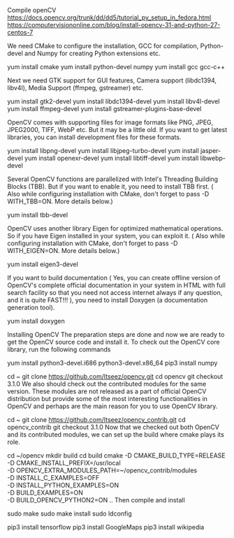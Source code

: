 
Compile openCV  https://docs.opencv.org/trunk/dd/dd5/tutorial_py_setup_in_fedora.html
                https://computervisiononline.com/blog/install-opencv-31-and-python-27-centos-7

We need CMake to configure the installation, GCC for compilation, Python-devel and Numpy for creating Python extensions etc.

yum install cmake
yum install python-devel numpy
yum install gcc gcc-c++

Next we need GTK support for GUI features, Camera support (libdc1394, libv4l), Media Support (ffmpeg, gstreamer) etc.

yum install gtk2-devel
yum install libdc1394-devel
yum install libv4l-devel
yum install ffmpeg-devel
yum install gstreamer-plugins-base-devel

OpenCV comes with supporting files for image formats like PNG, JPEG, JPEG2000, TIFF, WebP etc. But it may be a little old.
If you want to get latest libraries, you can install development files for these formats.

yum install libpng-devel
yum install libjpeg-turbo-devel
yum install jasper-devel
yum install openexr-devel
yum install libtiff-devel
yum install libwebp-devel

Several OpenCV functions are parallelized with Intel's Threading Building Blocks (TBB).
But if you want to enable it, you need to install TBB first.
( Also while configuring installation with CMake, don't forget to pass -D WITH_TBB=ON. More details below.)

yum install tbb-devel

OpenCV uses another library Eigen for optimized mathematical operations.
So if you have Eigen installed in your system, you can exploit it.
( Also while configuring installation with CMake, don't forget to pass -D WITH_EIGEN=ON. More details below.)

yum install eigen3-devel


If you want to build documentation ( Yes, you can create offline version of OpenCV's complete 
official documentation in your system in HTML with full search facility so that you need not 
access internet always if any question, and it is quite FAST!!! ),
you need to install Doxygen (a documentation generation tool).

yum install doxygen


Installing OpenCV
The preparation steps are done and now we are ready to get the OpenCV source code and install it. To check out the OpenCV core library, run the following commands

yum install python3-devel.i686 python3-devel.x86_64
pip3 install numpy

cd ~
git clone https://github.com/Itseez/opencv.git
cd opencv
git checkout 3.1.0
We also should check out the contributed modules for the same version. These modules are not released as a part of official OpenCV distribution but provide some of the most interesting functionalities in OpenCV and perhaps are the main reason for you to use OpenCV library.

cd ~
git clone https://github.com/Itseez/opencv_contrib.git
cd opencv_contrib
git checkout 3.1.0
Now that we checked out both OpenCV and its contributed modules, we can set up the build where cmake plays its role.

cd ~/opencv
mkdir build
cd build
cmake -D CMAKE_BUILD_TYPE=RELEASE \
    -D CMAKE_INSTALL_PREFIX=/usr/local \
    -D OPENCV_EXTRA_MODULES_PATH=~/opencv_contrib/modules \
    -D INSTALL_C_EXAMPLES=OFF \
    -D INSTALL_PYTHON_EXAMPLES=ON \
    -D BUILD_EXAMPLES=ON \
    -D BUILD_OPENCV_PYTHON2=ON ..
Then compile and install

sudo make
sudo make install
sudo ldconfig

pip3 install tensorflow
pip3 install GoogleMaps
pip3 install wikipedia



